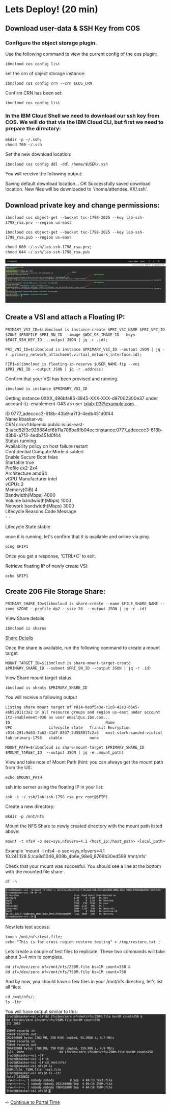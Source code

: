 # Lets Deploy! (20 min)




## Download user-data & SSH Key from COS

### Configure the object storage plugin.

Use the following command to view the current config of the cos plugin:

~~~
ibmcloud cos config list
~~~

set the crn of object storage instance:

~~~
ibmcloud cos config crn --crn $COS_CRN
~~~

Confirm CRN has been set:

~~~
ibmcloud cos config list
~~~

### In the IBM Cloud Shell we need to download our ssh key from COS.  We will do that via the IBM Cloud CLI, but first we need to prepare the directory:

~~~
mkdir -p ~/.ssh;
chmod 700 ~/.ssh
~~~

Set the new download location:
~~~
ibmcloud cos config ddl -ddl /home/$USER/.ssh
~~~

You will receive the following output:

Saving default download location...
OK
Successfully saved download location. New files will be downloaded to '/home/attendee_XX/.ssh'.


## Download private key and change permissions:
~~~
ibmcloud cos object-get --bucket txc-1798-2025 --key lab-ssh-1798_rsa.prv --region us-east
~~~

~~~
ibmcloud cos object-get --bucket txc-1798-2025 --key lab-ssh-1798_rsa.pub --region us-east
~~~

~~~
chmod 600 ~/.ssh/lab-ssh-1798_rsa.prv;
chmod 644 ~/.ssh/lab-ssh-1798_rsa.pub
~~~

![Downloading SSH fro COS](./assets/images/cos-key-download.png)

## Create a VSI and attach a Floating IP:
~~~
PRIMARY_VSI_ID=$(ibmcloud is instance-create $PRI_VSI_NAME $PRI_VPC_ID $ZONE $PROFILE $PRI_SN_ID --image $WDC_OS_IMAGE_ID --keys $EAST_SSH_KEY_ID  --output JSON | jq -r .id);
~~~

~~~
PRI_VNI_ID=$(ibmcloud is instance $PRIMARY_VSI_ID --output JSON | jq -r .primary_network_attachment.virtual_network_interface.id);
~~~

~~~
FIP1=$(ibmcloud is floating-ip-reserve $USER_NAME-fip --vni $PRI_VNI_ID --output JSON | jq -r .address)

~~~


Confirm that your VSI has been provised and running.

~~~
ibmcloud is instance $PRIMARY_VSI_ID

~~~


Getting instance 0XXX_496bfa86-3845-XXX-XXX-d97002300e37 under account itz-enablement-043 as user txlab-03@example.com...
                                         
ID                                    0777_adecccc3-618b-43b9-a7f3-4edb451d0f44   
Name                                  kbaskar-vsi   
CRN                                   crn:v1:bluemix:public:is:us-east-3:a/cd52f3c929884cf6b11a706ba6fb04ec::instance:0777_adecccc3-618b-43b9-a7f3-4edb451d0f44   
Status                                running   
Availability policy on host failure   restart   
Confidential Compute Mode             disabled   
Enable Secure Boot                    false   
Startable                             true   
Profile                               cx2-2x4   
Architecture                          amd64   
vCPU Manufacturer                     intel   
vCPUs                                 2   
Memory(GiB)                           4   
Bandwidth(Mbps)                       4000   
Volume bandwidth(Mbps)                1000   
Network bandwidth(Mbps)               3000   
Lifecycle Reasons                     Code   Message      
                                      -      -      
                                         
Lifecycle State                       stable 

once it is running, let's confirm that it is available and online via ping.

~~~
ping $FIP1

~~~
Once you get a response, 'CTRL+C' to exit.

Retrieve floating IP of newly create VSI:
~~~
echo $FIP1

~~~


## Create 20G File Storage Share:
~~~
PRIMARY_SHARE_ID=$(ibmcloud is share-create --name $FILE_SHARE_NAME --zone $ZONE --profile dp2 --size 20  --output JSON | jq -r .id)
~~~

View Share details
~~~
ibmcloud is shares
~~~

[Share Details](./assets/images/share-details.png)

Once the share is available, run the following command to create a mount target

~~~
MOUNT_TARGET_ID=$(ibmcloud is share-mount-target-create $PRIMARY_SHARE_ID --subnet $PRI_SN_ID --output JSON | jq -r .id)
~~~

View Share mount target status
~~~
ibmcloud is shrmts $PRIMARY_SHARE_ID
~~~

You will receive a following output
~~~
Listing share mount target of r014-0e8f5a3e-c1c8-42e3-86e5-e6b52011c3a2 in all resource groups and region us-east under account itz-enablement-036 as user email@us.ibm.com...
ID                                          Name                        VPC                Lifecycle state   Transit Encryption   
r014-291c9d63-7a62-41d7-8837-3d558817c2a3   most-stark-sanded-violist   lab-primary-1798   stable            none   
~~~

~~~
MOUNT_PATH=$(ibmcloud is share-mount-target $PRIMARY_SHARE_ID  $MOUNT_TARGET_ID  --output JSON | jq -e .mount_path)

~~~


View and take note of Mount Path (hint: you can always get the mount path from the UI):
~~~
echo $MOUNT_PATH
~~~

ssh into server using the floating IP in your list:
~~~
ssh -i ~/.ssh/lab-ssh-1798_rsa.prv root@$FIP1
~~~

Create a new directory:
~~~
mkdir -p /mnt/nfs
~~~


Mount the NFS Share to newly created directory with the mount path listed above:
~~~
mount -t nfs4 -o sec=sys,nfsvers=4.1 <host_ip:/host_path> <local_path>

~~~ 
Example 'mount -t nfs4 -o sec=sys,nfsvers=4.1 10.241.128.5:/ca8d1046_808b_4b6e_98e6_8769b30ed599 /mnt/nfs'

Check that your mount was succesful. You should see a line at the bottom with the mounted file share
~~~
df -h

~~~

![Share Mount Output](./assets/images/share-mount-point.png)


Now lets test access:
~~~
touch /mnt/nfs/test.file;
echo "This is for cross region restore testing" > /tmp/restore.txt ;
~~~

Lets create a couple of test files to replicate. These two commands will take about 3~4 min to complete. 

~~~
dd if=/dev/zero of=/mnt/nfs/250M.file bs=1M count=250 &
dd if=/dev/zero of=/mnt/nfs/750M.file bs=1M count=750

~~~

And by now, you should have a few files in your /mnt/nfs directory, let's list all files:
~~~
cd /mnt/nfs/;
ls -ltr
~~~

You will have output similar to this:
![Files created](./assets/images/Files-created.png)



⇨ [Continue to Portal Time](30-portal-time.md)
